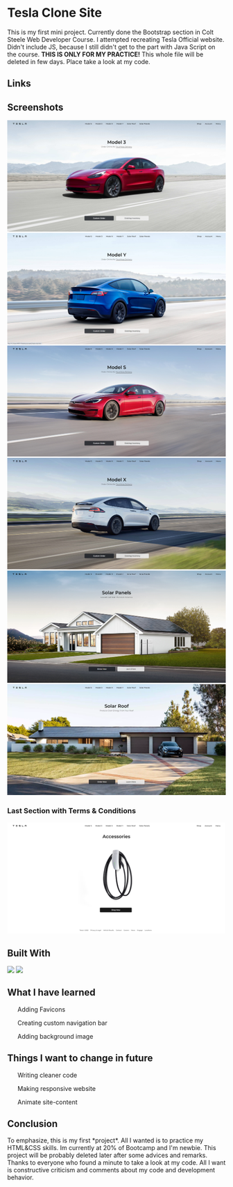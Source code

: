 <h1>Tesla Clone Site</h1>

This is my first mini project. Currently done the Bootstrap section in Colt Steele Web Developer Course. I attempted recreating Tesla Official website. Didn't include JS, because I still didn't get to the part with Java Script on the course. <b>THIS IS ONLY FOR MY PRACTICE!</b> This whole file will be deleted in few days. Place take a look at my code. 
  
  <h2>Links</h2>
  
  
  <h2>Screenshots</h2>
 <p align="center">
  <img src="/screenshots/Screenshot_1.png">
  <img src="/screenshots/Screenshot_2.png">
  <img src="/screenshots/Screenshot_3.png">
  <img src="/screenshots/Screenshot_4.png">
  <img src="/screenshots/Screenshot_5.png">
  <img src="/screenshots/Screenshot_6.png">
  <h3>Last Section with Terms & Conditions</h3>
  <img src="/screenshots/Screenshot_7.png">
</p>

<h2>Built With</h2>
<image src="https://camo.githubusercontent.com/97cfeca0dbaee6a8e0b8e0109ef2d00707615dfe8dc9315f9a9a07eace3d1103/68747470733a2f2f696d672e736869656c64732e696f2f62616467652f2d48544d4c2d6f72616e6765">
<image src="https://camo.githubusercontent.com/c8624333a315b8d451ef28bb0dfd688834e261f418c8fca0ad63da2fd1c85c01/68747470733a2f2f696d672e736869656c64732e696f2f62616467652f2d4353532d626c7565">
    
<h2>What I have learned</h2>
  
  <ul>Adding Favicons</ul>
  <ul>Creating custom navigation bar</ul>
  <ul>Adding background image</ul>
  
  <h2>Things I want to change in future</h2>
  <ul>Writing cleaner code</ul>
  <ul>Making responsive website</ul>
  <ul>Animate site-content</ul>
  
  <h2>Conclusion</h2>
  To emphasize, this is my first *project*. All I wanted is to practice my HTML&CSS skills. Im currently at 20% of Bootcamp and I'm newbie. This project will be probably deleted later after some advices and remarks. Thanks to everyone who found a minute to take a look at my code. All I want is constructive criticism and comments about my code and development behavior.
